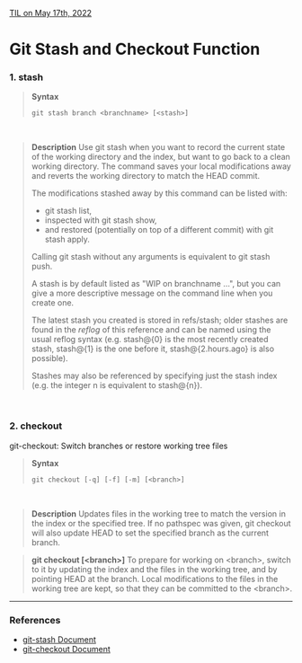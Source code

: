 [TIL on May 17th, 2022](../../TIL/2022/05/05-17-2022.md)
# **Git Stash and Checkout Function**

### 1. stash
> **Syntax**
> ```t
> git stash branch <branchname> [<stash>]
> ```

<br>
 
> **Description**
> Use git stash when you want to record the current state of the working directory and the index, but want to go back to a clean working directory.
> The command saves your local modifications away and reverts the working directory to match the HEAD commit.
>
> The modifications stashed away by this command can be listed with:
> * git stash list,
> * inspected with git stash show,
> * and restored (potentially on top of a different commit) with git stash apply.
>
> Calling git stash without any arguments is equivalent to git stash push.
>
> A stash is by default listed as "WIP on branchname …​", but you can give a more descriptive message on the command line when you create one.
> 
> The latest stash you created is stored in refs/stash; older stashes are found in the *reflog* of this reference and can be named using the usual reflog syntax
> (e.g. stash@{0} is the most recently created stash, stash@{1} is the one before it, stash@{2.hours.ago} is also possible).
> 
> Stashes may also be referenced by specifying just the stash index (e.g. the integer n is equivalent to stash@{n}).

<br>

### 2. checkout
git-checkout: Switch branches or restore working tree files
 
> **Syntax**
> ```t
> git checkout [-q] [-f] [-m] [<branch>]
> ```

<br>

> **Description**
> Updates files in the working tree to match the version in the index or the specified tree.
> If no pathspec was given, git checkout will also update HEAD to set the specified branch as the current branch.

> **git checkout [&lt;branch&gt;]**
> To prepare for working on &lt;branch&gt;, switch to it by updating the index and the files in the working tree, and by pointing HEAD at the branch.
> Local modifications to the files in the working tree are kept, so that they can be committed to the &lt;branch&gt;.

___

### References
- [git-stash Document](https://git-scm.com/docs/git-stash)
- [git-checkout Document](https://git-scm.com/docs/git-checkout)